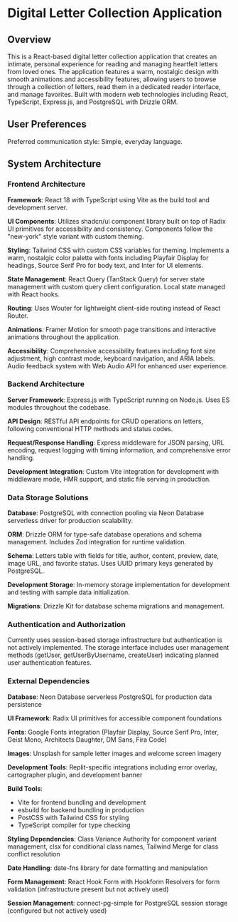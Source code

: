 # Digital Letter Collection Application

## Overview

This is a React-based digital letter collection application that creates an intimate, personal experience for reading and managing heartfelt letters from loved ones. The application features a warm, nostalgic design with smooth animations and accessibility features, allowing users to browse through a collection of letters, read them in a dedicated reader interface, and manage favorites. Built with modern web technologies including React, TypeScript, Express.js, and PostgreSQL with Drizzle ORM.

## User Preferences

Preferred communication style: Simple, everyday language.

## System Architecture

### Frontend Architecture

**Framework**: React 18 with TypeScript using Vite as the build tool and development server.

**UI Components**: Utilizes shadcn/ui component library built on top of Radix UI primitives for accessibility and consistency. Components follow the "new-york" style variant with custom theming.

**Styling**: Tailwind CSS with custom CSS variables for theming. Implements a warm, nostalgic color palette with fonts including Playfair Display for headings, Source Serif Pro for body text, and Inter for UI elements.

**State Management**: React Query (TanStack Query) for server state management with custom query client configuration. Local state managed with React hooks.

**Routing**: Uses Wouter for lightweight client-side routing instead of React Router.

**Animations**: Framer Motion for smooth page transitions and interactive animations throughout the application.

**Accessibility**: Comprehensive accessibility features including font size adjustment, high contrast mode, keyboard navigation, and ARIA labels. Audio feedback system with Web Audio API for enhanced user experience.

### Backend Architecture

**Server Framework**: Express.js with TypeScript running on Node.js. Uses ES modules throughout the codebase.

**API Design**: RESTful API endpoints for CRUD operations on letters, following conventional HTTP methods and status codes.

**Request/Response Handling**: Express middleware for JSON parsing, URL encoding, request logging with timing information, and comprehensive error handling.

**Development Integration**: Custom Vite integration for development with middleware mode, HMR support, and static file serving in production.

### Data Storage Solutions

**Database**: PostgreSQL with connection pooling via Neon Database serverless driver for production scalability.

**ORM**: Drizzle ORM for type-safe database operations and schema management. Includes Zod integration for runtime validation.

**Schema**: Letters table with fields for title, author, content, preview, date, image URL, and favorite status. Uses UUID primary keys generated by PostgreSQL.

**Development Storage**: In-memory storage implementation for development and testing with sample data initialization.

**Migrations**: Drizzle Kit for database schema migrations and management.

### Authentication and Authorization

Currently uses session-based storage infrastructure but authentication is not actively implemented. The storage interface includes user management methods (getUser, getUserByUsername, createUser) indicating planned user authentication features.

### External Dependencies

**Database**: Neon Database serverless PostgreSQL for production data persistence

**UI Framework**: Radix UI primitives for accessible component foundations

**Fonts**: Google Fonts integration (Playfair Display, Source Serif Pro, Inter, Geist Mono, Architects Daughter, DM Sans, Fira Code)

**Images**: Unsplash for sample letter images and welcome screen imagery

**Development Tools**: Replit-specific integrations including error overlay, cartographer plugin, and development banner

**Build Tools**: 
- Vite for frontend bundling and development
- esbuild for backend bundling in production
- PostCSS with Tailwind CSS for styling
- TypeScript compiler for type checking

**Styling Dependencies**: Class Variance Authority for component variant management, clsx for conditional class names, Tailwind Merge for class conflict resolution

**Date Handling**: date-fns library for date formatting and manipulation

**Form Management**: React Hook Form with Hookform Resolvers for form validation (infrastructure present but not actively used)

**Session Management**: connect-pg-simple for PostgreSQL session storage (configured but not actively used)